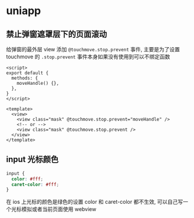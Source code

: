 # uniapp

## 禁止弹窗遮罩层下的页面滚动

给弹窗的最外层 view 添加 `@touchmove.stop.prevent` 事件, 主要是为了设置 touchmove 的 `.stop.prevent`
事件本身如果没有使用到可以不绑定函数

```vue
<script>
export default {
  methods: {
    moveHandle() {},
  },
}
</script>

<template>
  <view>
    <view class="mask" @touchmove.stop.prevent="moveHandle" />
    <!-- or -->
    <view class="mask" @touchmove.stop.prevent />
  </view>
</template>
```

## input 光标颜色

```css
input {
  color: #fff;
  caret-color: #fff;
}
```

在 ios 上光标的颜色是绿色的设置 color 和 caret-color 都不生效, 可以自己写一个光标模拟或者当前页面使用 webview
